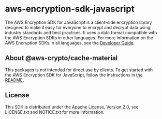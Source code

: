 # aws-encryption-sdk-javascript

The AWS Encryption SDK for JavaScript is a client-side encryption library designed to make it easy for everyone to encrypt and decrypt data using industry standards and best practices. It uses a data format compatible with the AWS Encryption SDKs in other languages. For more information on the AWS Encryption SDKs in all languages, see the [Developer Guide](https://docs.aws.amazon.com/encryption-sdk/latest/developer-guide/introduction.html).

## About @aws-crypto/cache-material

This packages is not intended for direct use by clients. To get started with the AWS Encryption SDK for JavaScript, follow the instructions in [the README](https://github.com/aws/aws-encryption-sdk-javascript/blob/master/README.md).

## License

This SDK is distributed under the
[Apache License, Version 2.0](http://www.apache.org/licenses/LICENSE-2.0),
see LICENSE.txt and NOTICE.txt for more information.
